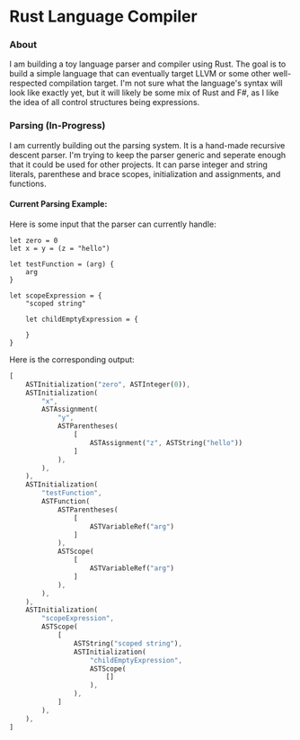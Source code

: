 # Rust Language Compiler

### About
I am building a toy language parser and compiler using Rust. The goal is to build a simple language that can eventually target LLVM or some other well-respected compilation target. I'm not sure what the language's syntax will look like exactly yet, but it will likely be some mix of Rust and F#, as I like the idea of all control structures being expressions.

### Parsing (In-Progress)
I am currently building out the parsing system. It is a hand-made recursive descent parser. I'm trying to keep the parser generic and seperate enough that it could be used for other projects. It can parse integer and string literals, parenthese and brace scopes, initialization and assignments, and functions.

#### Current Parsing Example:
Here is some input that the parser can currently handle:
```
let zero = 0
let x = y = (z = "hello")

let testFunction = (arg) {
    arg
}

let scopeExpression = {
    "scoped string"

    let childEmptyExpression = {

    }
}
```

Here is the corresponding output:
```Rust
[
    ASTInitialization("zero", ASTInteger(0)),
    ASTInitialization(
        "x",
        ASTAssignment(
            "y",
            ASTParentheses(
                [
                    ASTAssignment("z", ASTString("hello"))
                ]
            ),
        ),
    ),
    ASTInitialization(
        "testFunction",
        ASTFunction(
            ASTParentheses(
                [
                    ASTVariableRef("arg")
                ]
            ),
            ASTScope(
                [
                    ASTVariableRef("arg")
                ]
            ),
        ),
    ),
    ASTInitialization(
        "scopeExpression",
        ASTScope(
            [
                ASTString("scoped string"),
                ASTInitialization(
                    "childEmptyExpression",
                    ASTScope(
                        []
                    ),
                ),
            ]
        ),
    ),
]
```